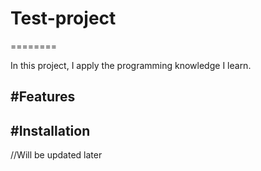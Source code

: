 # Test-project
========

In this project, I apply the programming knowledge I learn. 

#Features
--------



#Installation
------------

//Will be updated later

